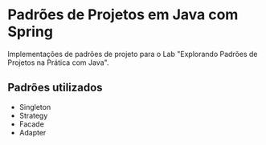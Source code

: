 # Padrões de Projetos em Java com Spring

Implementações de padrões de projeto para o Lab "Explorando Padrões de Projetos na Prática com Java".

## Padrões utilizados
- Singleton
- Strategy
- Facade
- Adapter

